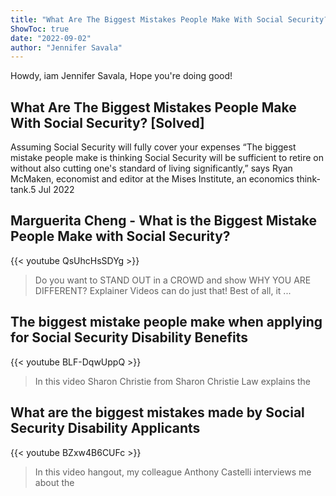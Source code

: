 ```yaml
---
title: "What Are The Biggest Mistakes People Make With Social Security? [Solved]"
ShowToc: true 
date: "2022-09-02"
author: "Jennifer Savala" 
---
```


Howdy, iam Jennifer Savala, Hope you're doing good!
## What Are The Biggest Mistakes People Make With Social Security? [Solved]
 Assuming Social Security will fully cover your expenses “The biggest mistake people make is thinking Social Security will be sufficient to retire on without also cutting one's standard of living significantly,” says Ryan McMaken, economist and editor at the Mises Institute, an economics think-tank.5 Jul 2022

## Marguerita Cheng - What is the Biggest Mistake People Make with Social Security?
{{< youtube QsUhcHsSDYg >}}
>Do you want to STAND OUT in a CROWD and show WHY YOU ARE DIFFERENT? Explainer Videos can do just that! Best of all, it ...

## The biggest mistake people make when applying for Social Security Disability Benefits
{{< youtube BLF-DqwUppQ >}}
>In this video Sharon Christie from Sharon Christie Law explains the 

## What are the biggest mistakes made by Social Security Disability Applicants
{{< youtube BZxw4B6CUFc >}}
>In this video hangout, my colleague Anthony Castelli interviews me about the 

